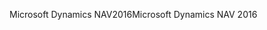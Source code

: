 <span data-ttu-id="c4af9-101">Microsoft Dynamics NAV2016</span><span class="sxs-lookup"><span data-stu-id="c4af9-101">Microsoft Dynamics NAV 2016</span></span>